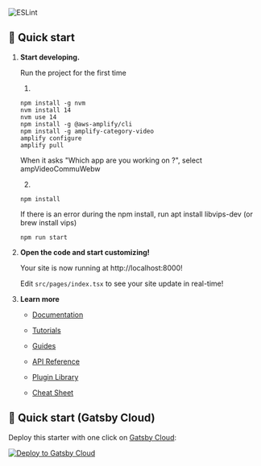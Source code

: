 ![ESLint](https://github.com/trackit/amplify-video-community/actions/workflows/lint.yml/badge.svg)

## 🚀 Quick start

1.  **Start developing.**

    Run the project for the first time

    1)
    ```shell
    npm install -g nvm
    nvm install 14
    nvm use 14
    npm install -g @aws-amplify/cli
    npm install -g amplify-category-video
    amplify configure
    amplify pull
    ```
    When it asks "Which app are you working on ?", select ampVideoCommuWebw

    2)
    ```shell
    npm install
    ```
    If there is an error during the npm install, run apt install libvips-dev (or brew install vips)


    ```shell
    npm run start
    ```
    

2.  **Open the code and start customizing!**

    Your site is now running at http://localhost:8000!

    Edit `src/pages/index.tsx` to see your site update in real-time!

3.  **Learn more**

    -   [Documentation](https://www.gatsbyjs.com/docs/?utm_source=starter&utm_medium=readme&utm_campaign=minimal-starter)

    -   [Tutorials](https://www.gatsbyjs.com/tutorial/?utm_source=starter&utm_medium=readme&utm_campaign=minimal-starter)

    -   [Guides](https://www.gatsbyjs.com/tutorial/?utm_source=starter&utm_medium=readme&utm_campaign=minimal-starter)

    -   [API Reference](https://www.gatsbyjs.com/docs/api-reference/?utm_source=starter&utm_medium=readme&utm_campaign=minimal-starter)

    -   [Plugin Library](https://www.gatsbyjs.com/plugins?utm_source=starter&utm_medium=readme&utm_campaign=minimal-starter)

    -   [Cheat Sheet](https://www.gatsbyjs.com/docs/cheat-sheet/?utm_source=starter&utm_medium=readme&utm_campaign=minimal-starter)

## 🚀 Quick start (Gatsby Cloud)

Deploy this starter with one click on [Gatsby Cloud](https://www.gatsbyjs.com/cloud/):

[<img src="https://www.gatsbyjs.com/deploynow.svg" alt="Deploy to Gatsby Cloud">](https://www.gatsbyjs.com/dashboard/deploynow?url=https://github.com/gatsbyjs/gatsby-starter-minimal)
